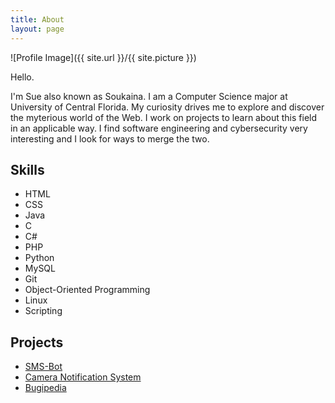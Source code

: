 ```yaml
---
title: About
layout: page
---
```

![Profile Image]({{ site.url }}/{{ site.picture }})

<p>Hello.</p>

<p>I'm Sue also known as Soukaina. I am a Computer Science major at University of Central Florida. My curiosity drives me to explore and discover the myterious world of the Web. I work on projects to learn about this field in an applicable way. I find software engineering and cybersecurity very interesting and I look for ways to merge the two.</p>

<h2>Skills</h2>

<ul class="skill-list">
	<li>HTML</li>
	<li>CSS</li>
	<li>Java</li>
	<li>C</li>
	<li>C#</li>
	<li>PHP</li>
	<li>Python</li>
	<li>MySQL</li>
	<li>Git</li>
	<li>Object-Oriented Programming</li>
	<li>Linux</li>
	<li>Scripting</li>
</ul>

<h2>Projects</h2>

<ul>
	<li><a href="https://github.com/SelenaAssou/">SMS-Bot</a></li>
	<li><a href="https://github.com/SelenaAssou">Camera Notification System</a></li>
	<li><a href="https://github.com/SelenaAssou">Bugipedia</a></li>
</ul>
